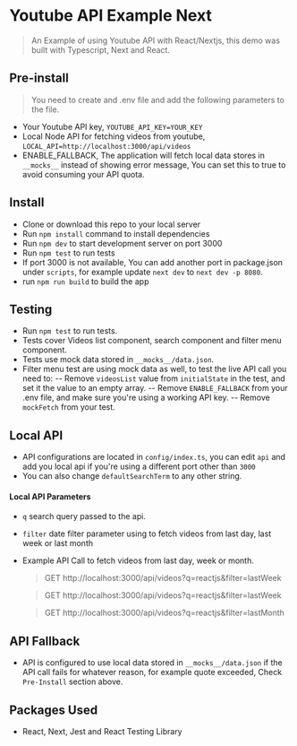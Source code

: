 # Youtube API Example Next

> An Example of using Youtube API with React/Nextjs, this demo was built with Typescript, Next and React.

## Pre-install

> You need to create and .env file and add the following parameters to the file.

-   Your Youtube API key, `YOUTUBE_API_KEY=YOUR_KEY`
-   Local Node API for fetching videos from youtube, `LOCAL_API=http://localhost:3000/api/videos`
-   ENABLE_FALLBACK, The application will fetch local data stores in `__mocks__` instead of showing error message, You can set this to true to avoid consuming your API quota.

## Install

-   Clone or download this repo to your local server
-   Run `npm install` command to install dependencies
-   Run `npm dev` to start development server on port 3000
-   Run `npm test` to run tests
-   If port 3000 is not available, You can add another port in package.json under `scripts`, for example update `next dev` to `next dev -p 8080`.
-   run `npm run build` to build the app

## Testing
- Run `npm test` to run tests.
- Tests cover Videos list component, search component and filter menu component.
- Tests use mock data stored in `__mocks__/data.json`.
- Filter menu test are using mock data as well, to test the live API call you need to:
-- Remove `videosList` value from `initialState` in the test, and set it the value to an empty array.
-- Remove `ENABLE_FALLBACK` from your .env file, and make sure you're using a working API key.
-- Remove `mockFetch` from your test.

## Local API

-   API configurations are located in `config/index.ts`, you can edit `api` and add you local api if you're using a different port other than `3000`
-   You can also change `defaultSearchTerm` to any other string.

#### Local API Parameters

-   `q` search query passed to the api.
-   `filter` date filter parameter using to fetch videos from last day, last week or last month
-   Example API Call to fetch videos from last day, week or month.

    > GET http://localhost:3000/api/videos?q=reactjs&filter=lastWeek

    > GET http://localhost:3000/api/videos?q=reactjs&filter=lastWeek

    > GET http://localhost:3000/api/videos?q=reactjs&filter=lastMonth

## API Fallback

-   API is configured to use local data stored in `__mocks__/data.json` if the API call fails for whatever reason,
    for example quote exceeded, Check `Pre-Install` section above.

## Packages Used

-   React, Next, Jest and React Testing Library
